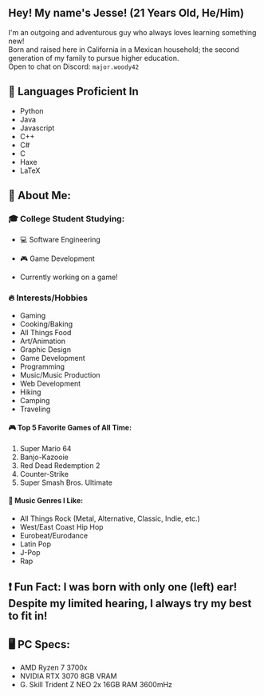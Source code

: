 ## Hey! My name's Jesse! (21 Years Old, He/Him)
I'm an outgoing and adventurous guy who always loves learning something new! <br>
Born and raised here in California in a Mexican household; the second generation of my family to pursue higher education. <br>
Open to chat on Discord: `major.woody42`

## 📜 Languages Proficient In
- Python
- Java
- Javascript
- C++
- C#
- C
- Haxe
- LaTeX

## 🐻 About Me:
### 🎓 College Student Studying:
- 💻 Software Engineering
- 🎮 Game Development

- Currently working on a game!

### 🔥 Interests/Hobbies
- Gaming
- Cooking/Baking
- All Things Food
- Art/Animation
- Graphic Design
- Game Development
- Programming
- Music/Music Production
- Web Development
- Hiking
- Camping
- Traveling

#### 🎮 Top 5 Favorite Games of All Time:
1. Super Mario 64
2. Banjo-Kazooie
3. Red Dead Redemption 2
4. Counter-Strike
5. Super Smash Bros. Ultimate

#### 🎸 Music Genres I Like:
- All Things Rock (Metal, Alternative, Classic, Indie, etc.)
- West/East Coast Hip Hop
- Eurobeat/Eurodance
- Latin Pop
- J-Pop
- Rap

## ❗ Fun Fact: I was born with only one (left) ear! Despite my limited hearing, I always try my best to fit in!

## 🖥️ PC Specs:
- AMD Ryzen 7 3700x
- NVIDIA RTX 3070 8GB VRAM
- G. Skill Trident Z NEO 2x 16GB RAM 3600mHz
